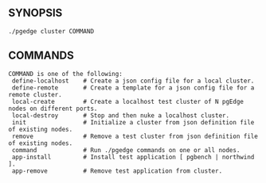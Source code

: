 ## SYNOPSIS
    ./pgedge cluster COMMAND
 
## COMMANDS
    COMMAND is one of the following:
     define-localhost    # Create a json config file for a local cluster.
     define-remote       # Create a template for a json config file for a remote cluster.
     local-create        # Create a localhost test cluster of N pgEdge nodes on different ports.
     local-destroy       # Stop and then nuke a localhost cluster.
     init                # Initialize a cluster from json definition file of existing nodes.
     remove              # Remove a test cluster from json definition file of existing nodes.
     command             # Run ./pgedge commands on one or all nodes.
     app-install         # Install test application [ pgbench | northwind ].
     app-remove          # Remove test application from cluster.

